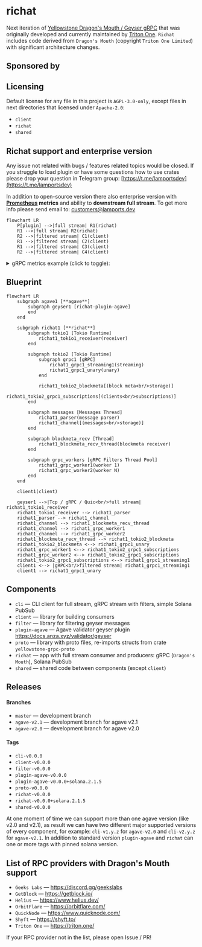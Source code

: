 # richat

Next iteration of [Yellowstone Dragon's Mouth / Geyser gRPC](https://github.com/rpcpool/yellowstone-grpc) that was originally developed and currently maintained by [Triton One](https://triton.one/). `Richat` includes code derived from `Dragon's Mouth` (copyright `Triton One Limited`) with significant architecture changes.

## Sponsored by

## Licensing

Default license for any file in this project is `AGPL-3.0-only`, except files in next directories that licensed under `Apache-2.0`:

- `client`
- `richat`
- `shared`

## Richat support and enterprise version

Any issue not related with bugs / features related topics would be closed. If you struggle to load plugin or have some questions how to use crates please drop your question in Telegram group: [https://t.me/lamportsdev](https://t.me/lamportsdev)

In addition to open-source version there also enterprise version with **[Prometheus](https://prometheus.io/) metrics** and ability to **downstream full stream**. To get more info please send email to: [customers@lamports.dev](mailto:customers@lamports.dev)

```mermaid
flowchart LR
    P[plugin] -->|full stream| R1(richat)
    R1 -->|full stream| R2(richat)
    R2 -->|filtered stream| C1(client)
    R1 -->|filtered stream| C2(client)
    R1 -->|filtered stream| C3(client)
    R2 -->|filtered stream| C4(client)
```

<details>
<summary>gRPC metrics example (click to toggle):</summary>

```
$ curl -s 127.0.0.1:10224/metrics
# HELP block_message_failed Block message reconstruction errors
# TYPE block_message_failed gauge
block_message_failed{reason="MismatchEntries"} 1
block_message_failed{reason="MismatchTransactions"} 1
block_message_failed{reason="MissedBlockMeta"} 31
block_message_failed{reason="Total"} 33
# HELP channel_bytes_total Total size of all messages in channel
# TYPE channel_bytes_total gauge
channel_bytes_total 1073739858
# HELP channel_messages_total Total number of messages in channel
# TYPE channel_messages_total gauge
channel_messages_total 183950
# HELP channel_slot Latest slot in channel by commitment
# TYPE channel_slot gauge
channel_slot{commitment="confirmed"} 315344683
channel_slot{commitment="finalized"} 315344653
channel_slot{commitment="processed"} 315344684
# HELP channel_slots_total Total number of slots in channel
# TYPE channel_slots_total gauge
channel_slots_total 36
# HELP grpc_block_meta Latest slot in gRPC block meta
# TYPE grpc_block_meta gauge
grpc_block_meta{commitment="confirmed"} 315344683
grpc_block_meta{commitment="finalized"} 315344653
grpc_block_meta{commitment="processed"} 315344684
# HELP grpc_block_meta_queue_size Number of gRPC requests to block meta data
# TYPE grpc_block_meta_queue_size gauge
grpc_block_meta_queue_size 0
# HELP grpc_requests_total Number of gRPC requests per method
# TYPE grpc_requests_total gauge
grpc_requests_total{method="get_block_height",x_subscription_id=""} 1
grpc_requests_total{method="get_slot",x_subscription_id=""} 4
grpc_requests_total{method="ping",x_subscription_id=""} 1
grpc_requests_total{method="subscribe",x_subscription_id=""} 2
# HELP grpc_subscribes_messages_total Number of gRPC messages in subscriptions
# TYPE grpc_subscribes_messages_total gauge
grpc_subscribes_messages_total{message="account",x_subscription_id=""} 267528
grpc_subscribes_messages_total{message="blockmeta",x_subscription_id=""} 57
grpc_subscribes_messages_total{message="ping",x_subscription_id=""} 6
grpc_subscribes_messages_total{message="transaction",x_subscription_id=""} 40071
# HELP grpc_subscribes_total Number of gRPC subscriptions
# TYPE grpc_subscribes_total gauge
grpc_subscribes_total{x_subscription_id=""} 0
# HELP version Richat App version info
# TYPE version counter
version{buildts="2025-01-21T03:08:45.829475407Z",git="cc2a387-modified",package="richat",proto="4.1.1",rustc="1.81.0",solana="2.1.10",version="2.0.0"} 1
```
</details>

## Blueprint

```mermaid
flowchart LR
    subgraph agave1 [**agave**]
        subgraph geyser1 [richat-plugin-agave]
        end
    end

    subgraph richat1 [**richat**]
        subgraph tokio1 [Tokio Runtime]
            richat1_tokio1_receiver(receiver)
        end

        subgraph tokio2 [Tokio Runtime]
            subgraph grpc1 [gRPC]
                richat1_grpc1_streaming1(streaming)
                richat1_grpc1_unary(unary)
            end

            richat1_tokio2_blockmeta[(block meta<br/>storage)]
            richat1_tokio2_grpc1_subscriptions[(clients<br/>subscriptions)]
        end

        subgraph messages [Messages Thread]
            richat1_parser(message parser)
            richat1_channel[(messages<br/>storage)]
        end

        subgraph blockmeta_recv [Thread]
            richat1_blockmeta_recv_thread(blockmeta receiver)
        end

        subgraph grpc_workers [gRPC Filters Thread Pool]
            richat1_grpc_worker1(worker 1)
            richat1_grpc_worker2(worker N)
        end
    end

    client1(client)

    geyser1 -->|Tcp / gRPC / Quic<br/>full stream| richat1_tokio1_receiver
    richat1_tokio1_receiver --> richat1_parser
    richat1_parser --> richat1_channel
    richat1_channel --> richat1_blockmeta_recv_thread
    richat1_channel --> richat1_grpc_worker1
    richat1_channel --> richat1_grpc_worker2
    richat1_blockmeta_recv_thread --> richat1_tokio2_blockmeta
    richat1_tokio2_blockmeta <--> richat1_grpc1_unary
    richat1_grpc_worker1 <--> richat1_tokio2_grpc1_subscriptions
    richat1_grpc_worker2 <--> richat1_tokio2_grpc1_subscriptions
    richat1_tokio2_grpc1_subscriptions <--> richat1_grpc1_streaming1
    client1 <--> |gRPC<br/>filtered stream| richat1_grpc1_streaming1
    client1 --> richat1_grpc1_unary
```

## Components

- `cli` — CLI client for full stream, gRPC stream with filters, simple Solana PubSub
- `client` — library for building consumers
- `filter` — library for filtering geyser messages
- `plugin-agave` — Agave validator geyser plugin https://docs.anza.xyz/validator/geyser
- `proto` — library with proto files, re-imports structs from crate `yellowstone-grpc-proto`
- `richat` — app with full stream consumer and producers: gRPC (`Dragon's Mouth`), Solana PubSub
- `shared` — shared code between components (except `client`)

## Releases

#### Branches

- `master` — development branch
- `agave-v2.1` — development branch for agave v2.1
- `agave-v2.0` — development branch for agave v2.0

#### Tags

- `cli-v0.0.0`
- `client-v0.0.0`
- `filter-v0.0.0`
- `plugin-agave-v0.0.0`
- `plugin-agave-v0.0.0+solana.2.1.5`
- `proto-v0.0.0`
- `richat-v0.0.0`
- `richat-v0.0.0+solana.2.1.5`
- `shared-v0.0.0`

At one moment of time we can support more than one agave version (like v2.0 and v2.1), as result we can have two different major supported versions of every component, for example: `cli-v1.y.z` for `agave-v2.0` and `cli-v2.y.z` for `agave-v2.1`. In addition to standard version `plugin-agave` and `richat` can one or more tags with pinned solana version.

## List of RPC providers with Dragon's Mouth support

- `Geeks Labs` — https://discord.gg/geekslabs
- `GetBlock` — https://getblock.io/
- `Helius` — https://www.helius.dev/
- `OrbitFlare` — https://orbitflare.com/
- `QuickNode` — https://www.quicknode.com/
- `Shyft` — https://shyft.to/
- `Triton One` — https://triton.one/

If your RPC provider not in the list, please open Issue / PR!
